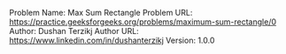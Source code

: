 Problem Name: Max Sum Rectangle
Problem URL: https://practice.geeksforgeeks.org/problems/maximum-sum-rectangle/0
Author: Dushan Terzikj
Author URL: https://www.linkedin.com/in/dushanterzikj
Version: 1.0.0